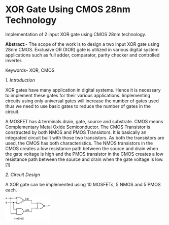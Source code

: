 # XOR Gate Using CMOS 28nm Technology
Implementation of 2 input XOR gate using CMOS 28nm technology.

**Abstract**:- The scope of the work is to design a two input XOR gate using 28nm CMOS. Exclusive OR (XOR) gate is utilized in various digital system applications such as full adder, comparator, parity checker and controlled inverter.

Keywords- XOR, CMOS


*1. Introduction*

XOR gates have many application in digital systems. Hence it is necessary to implement these gates for their various applications. Implementing circuits using only universal gates will increase the number of gates used thus we need to use basic gates to reduce the number of gates in the circuit.

A MOSFET has 4 terminals drain, gate, source and substrate. CMOS means Complementary Metal Oxide Semiconductor. The CMOS Transistor is constructed by both NMOS and PMOS Transistors. It is basically an integrated circuit built with those two transistors. As both the transistors are used, the CMOS has both characteristics. The NMOS transistors in the CMOS creates a low resistance path between the source and drain when the gate voltage is high and the PMOS transistor in the CMOS creates a low resistance path between the source and drain when the gate voltage is low. [1]

*2. Circuit Design*

A XOR gate can be implemented using 10 MOSFETs, 5 NMOS and 5 PMOS each.

![Logical Block Diagram of XOR Gate](Xor.png)
